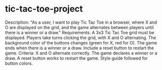 # tic-tac-toe-project

Description:
 "As a user, I want to play Tic Tac Toe in a browser, where X and O are displayed on the grid, and the game alternates between players until there is a winner or a draw."
Requirements:
A 3x3 Tic Tac Toe grid must be displayed.
Players take turns clicking the grid, with X and O alternating.
The background color of the buttons changes (green for X, red for O).
The game ends when there is a winner or a draw.
Include a reset button to restart the game.
 Criteria:
X and O alternate correctly.
The game declares a winner or a draw.
A reset button works to restart the game.
Style guide followed for button colors.
